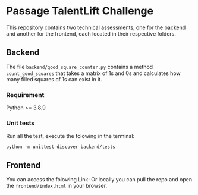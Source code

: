 # Passage TalentLift Challenge  
This repository contains two technical assessments, one for the backend and another for the frontend, each located in their respective folders.

## Backend
The file `backend/good_square_counter.py` contains a method `count_good_squares` that takes a matrix of 1s and 0s and calculates how many filled squares of 1s can exist in it.

### Requirement
Python >= 3.8.9

### Unit tests
Run all the test, execute the folowing in the terminal:
```
python -m unittest discover backend/tests
```


## Frontend
You can access the folowing Link:
Or locally you can pull the repo and open the `frontend/index.html` in your browser.
